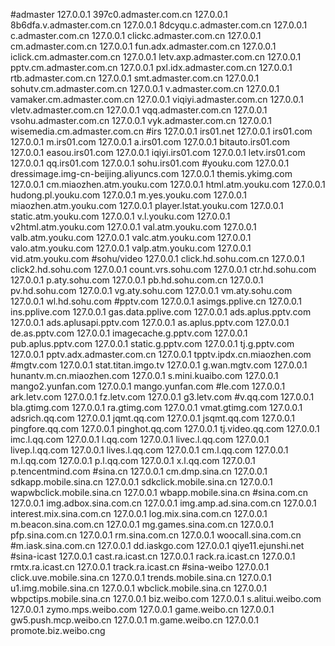 #admaster
127.0.0.1 397c0.admaster.com.cn
127.0.0.1 8b6dfa.v.admaster.com.cn
127.0.0.1 8dcyqu.c.admaster.com.cn
127.0.0.1 c.admaster.com.cn
127.0.0.1 clickc.admaster.com.cn
127.0.0.1 cm.admaster.com.cn
127.0.0.1 fun.adx.admaster.com.cn
127.0.0.1 iclick.cm.admaster.com.cn
127.0.0.1 letv.axp.admaster.com.cn
127.0.0.1 pptv.cm.admaster.com.cn
127.0.0.1 pxl.idx.admaster.com.cn
127.0.0.1 rtb.admaster.com.cn
127.0.0.1 smt.admaster.com.cn
127.0.0.1 sohutv.cm.admaster.com.cn
127.0.0.1 v.admaster.com.cn
127.0.0.1 vamaker.cm.admaster.com.cn
127.0.0.1 viqiyi.admaster.com.cn
127.0.0.1 vletv.admaster.com.cn
127.0.0.1 vqq.admaster.com.cn
127.0.0.1 vsohu.admaster.com.cn
127.0.0.1 vyk.admaster.com.cn
127.0.0.1 wisemedia.cm.admaster.com.cn
#irs
127.0.0.1 irs01.net
127.0.0.1 irs01.com
127.0.0.1 m.irs01.com
127.0.0.1 a.irs01.com
127.0.0.1 bitauto.irs01.com
127.0.0.1 easou.irs01.com
127.0.0.1 iqiyi.irs01.com
127.0.0.1 letv.irs01.com
127.0.0.1 qq.irs01.com
127.0.0.1 sohu.irs01.com
#youku.com
127.0.0.1 dressimage.img-cn-beijing.aliyuncs.com
127.0.0.1 themis.ykimg.com
127.0.0.1 cm.miaozhen.atm.youku.com
127.0.0.1 html.atm.youku.com
127.0.0.1 hudong.pl.youku.com
127.0.0.1 m.yes.youku.com
127.0.0.1 miaozhen.atm.youku.com
127.0.0.1 player.lstat.youku.com
127.0.0.1 static.atm.youku.com
127.0.0.1 v.l.youku.com
127.0.0.1 v2html.atm.youku.com
127.0.0.1 val.atm.youku.com
127.0.0.1 valb.atm.youku.com
127.0.0.1 valc.atm.youku.com
127.0.0.1 valo.atm.youku.com
127.0.0.1 valp.atm.youku.com
127.0.0.1 vid.atm.youku.com
#sohu/video
127.0.0.1 click.hd.sohu.com.cn
127.0.0.1 click2.hd.sohu.com
127.0.0.1 count.vrs.sohu.com
127.0.0.1 ctr.hd.sohu.com
127.0.0.1 p.aty.sohu.com
127.0.0.1 pb.hd.sohu.com.cn
127.0.0.1 pv.hd.sohu.com
127.0.0.1 vg.aty.sohu.com
127.0.0.1 vm.aty.sohu.com
127.0.0.1 wl.hd.sohu.com
#pptv.com
127.0.0.1 asimgs.pplive.cn
127.0.0.1 ins.pplive.com
127.0.0.1 gas.data.pplive.com
127.0.0.1 ads.aplus.pptv.com
127.0.0.1 ads.aplusapi.pptv.com
127.0.0.1 as.aplus.pptv.com
127.0.0.1 de.as.pptv.com
127.0.0.1 imagecache.g.pptv.com
127.0.0.1 pub.aplus.pptv.com
127.0.0.1 static.g.pptv.com
127.0.0.1 tj.g.pptv.com
127.0.0.1 pptv.adx.admaster.com.cn
127.0.0.1 tpptv.ipdx.cn.miaozhen.com
#mgtv.com
127.0.0.1 stat.titan.imgo.tv
127.0.0.1 g.wan.mgtv.com
127.0.0.1 hunantv.m.cn.miaozhen.com
127.0.0.1 s.mini.kuaibo.com
127.0.0.1 mango2.yunfan.com
127.0.0.1 mango.yunfan.com
#le.com
127.0.0.1 ark.letv.com
127.0.0.1 fz.letv.com
127.0.0.1 g3.letv.com
#v.qq.com
127.0.0.1 bla.gtimg.com
127.0.0.1 ra.gtimg.com
127.0.0.1 vmat.gtimg.com
127.0.0.1 adsrich.qq.com
127.0.0.1 jqmt.qq.com
127.0.0.1 jsqmt.qq.com
127.0.0.1 pingfore.qq.com
127.0.0.1 pinghot.qq.com
127.0.0.1 tj.video.qq.com
127.0.0.1 imc.l.qq.com
127.0.0.1 l.qq.com
127.0.0.1 livec.l.qq.com
127.0.0.1 livep.l.qq.com
127.0.0.1 lives.l.qq.com
127.0.0.1 cm.l.qq.com
127.0.0.1 m.l.qq.com
127.0.0.1 p.l.qq.com
127.0.0.1 x.l.qq.com
127.0.0.1 p.tencentmind.com
#sina.cn
127.0.0.1 cm.dmp.sina.cn
127.0.0.1 sdkapp.mobile.sina.cn
127.0.0.1 sdkclick.mobile.sina.cn
127.0.0.1 wapwbclick.mobile.sina.cn
127.0.0.1 wbapp.mobile.sina.cn
#sina.com.cn
127.0.0.1 img.adbox.sina.com.cn
127.0.0.1 img.amp.ad.sina.com.cn
127.0.0.1 interest.mix.sina.com.cn
127.0.0.1 log.mix.sina.com.cn
127.0.0.1 m.beacon.sina.com.cn
127.0.0.1 mg.games.sina.com.cn
127.0.0.1 pfp.sina.com.cn
127.0.0.1 rm.sina.com.cn
127.0.0.1 woocall.sina.com.cn
#m.iask.sina.com.cn
127.0.0.1 dd.iaskgo.com
127.0.0.1 qiye11.ejunshi.net
#sina-icast
127.0.0.1 cast.ra.icast.cn
127.0.0.1 rack.ra.icast.cn
127.0.0.1 rmtx.ra.icast.cn
127.0.0.1 track.ra.icast.cn
#sina-weibo
127.0.0.1 click.uve.mobile.sina.cn
127.0.0.1 trends.mobile.sina.cn
127.0.0.1 u1.img.mobile.sina.cn
127.0.0.1 wbclick.mobile.sina.cn
127.0.0.1 wbpctips.mobile.sina.cn
127.0.0.1 biz.weibo.com
127.0.0.1 s.alitui.weibo.com
127.0.0.1 zymo.mps.weibo.com
127.0.0.1 game.weibo.cn
127.0.0.1 gw5.push.mcp.weibo.cn
127.0.0.1 m.game.weibo.cn
127.0.0.1 promote.biz.weibo.cng 
